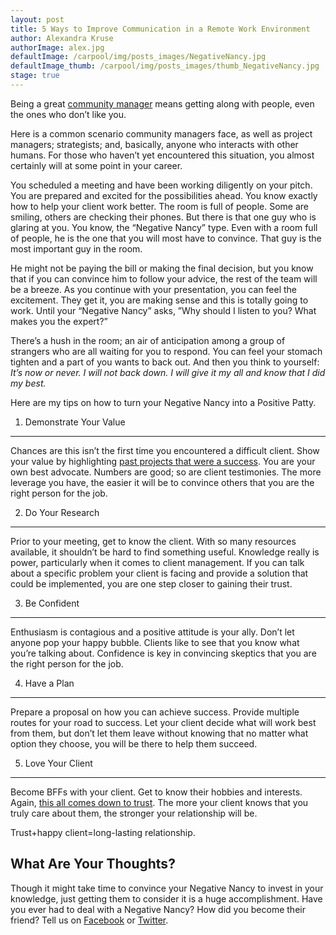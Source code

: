 ```yaml
---
layout: post
title: 5 Ways to Improve Communication in a Remote Work Environment
author: Alexandra Kruse
authorImage: alex.jpg
defaultImage: /carpool/img/posts_images/NegativeNancy.jpg
defaultImage_thumb: /carpool/img/posts_images/thumb_NegativeNancy.jpg
stage: true
---
```

Being a great [community manager](http://carpoolagency.com/articles/Support-Services.html) means getting along with people, even the ones who don’t like you.

<!--more-->

Here is a common scenario community managers face, as well as project managers; strategists; and, basically, anyone who interacts with other humans. For those who haven’t yet encountered this situation, you almost certainly will at some point in your career.
 
You scheduled a meeting and have been working diligently on your pitch. You are prepared and excited for the possibilities ahead. You know exactly how to help your client work better. The room is full of people. Some are smiling, others are checking their phones. But there is that one guy who is glaring at you. You know, the “Negative Nancy” type. Even with a room full of people, he is the one that you will most have to convince. That guy is the most important guy in the room.

He might not be paying the bill or making the final decision, but you know that if you can convince him to follow your advice, the rest of the team will be a breeze. As you continue with your presentation, you can feel the excitement. They get it, you are making sense and this is totally going to work. Until your “Negative Nancy” asks, ”Why should I listen to you? What makes you the expert?”
 
There’s a hush in the room; an air of anticipation among a group of strangers who are all waiting for you to respond. You can feel your stomach tighten and a part of you wants to back out. And then you think to yourself: *It’s  now or never. I will not back down. I will give it my all and know that I did my best.*
 
Here are my tips on how to turn your Negative Nancy into a Positive Patty.
 
1. Demonstrate Your Value
-------------------------

Chances are this isn’t the first time you encountered a difficult client. Show your value by highlighting [past projects that were a success](http://carpoolagency.com/work/). You are your own best advocate. Numbers are good; so are client testimonies. The more leverage you have, the easier it will be to convince others that you are the right person for the job.
 
2. Do Your Research
-------------------

Prior to your meeting, get to know the client. With so many resources available, it shouldn’t be hard to find something useful. Knowledge really is power, particularly when it comes to client management. If you can talk about a specific problem your client is facing and provide a solution that could be implemented, you are one step closer to gaining their trust. 
 
3. Be Confident
---------------

Enthusiasm is contagious and a positive attitude is your ally. Don’t let anyone pop your happy bubble. Clients like to see that you know what you’re talking about. Confidence is key in convincing skeptics that you are the right person for the job.
 
4. Have a Plan
--------------

Prepare a proposal on how you can achieve success. Provide multiple routes for your road to success. Let your client decide what will work best from them, but don’t let them leave without knowing that no matter what option they choose, you will be there to help them succeed.
 
5. Love Your Client
-------------------

Become BFFs with your client. Get to know their hobbies and interests. Again, [this all comes down to trust](https://medium.com/@cslemp/trust-and-open-collaboration-or-don-t-feed-the-xenomorphs-87bb6c195f0c#.t7mr8dnhc). The more your client knows that you truly care about them, the stronger your relationship will be. 

Trust+happy client=long-lasting relationship.
 
What Are Your Thoughts?
-----------------------

Though it might take time to convince your Negative Nancy to invest in your knowledge, just getting them to consider it is a huge accomplishment. Have you ever had to deal with a Negative Nancy? How did you become their friend? Tell us on [Facebook](http://facebook.com/carpoolagency) or [Twitter](http://twitter.com/carpoolagency).




